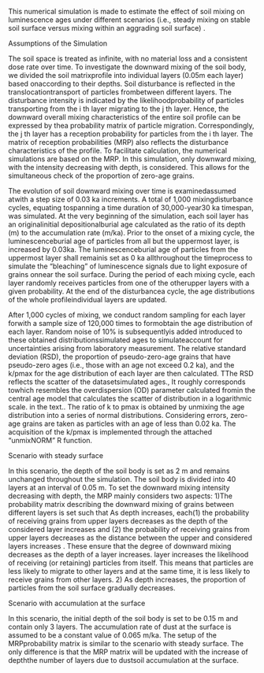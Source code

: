 This numerical simulation is made to estimate the effect of soil mixing on luminescence ages under different scenarios (i.e., steady mixing on stable soil surface versus mixing within an aggrading soil surface) .

Assumptions of the Simulation

The soil space is treated as infinite, with no material loss and a consistent dose rate over time. To investigate the downward mixing of the soil body, we divided the soil matrixprofile into individual layers (0.05m each layer) based onaccording to their depths. Soil disturbance is reflected in the translocationtransport of particles frombetween different layers. The disturbance intensity is indicated by the likelihoodprobability of particles transporting from the i th layer migrating to the j th layer. Hence, the downward overall mixing characteristics of the entire soil profile can be expressed by thea probability matrix of particle migration. Correspondingly, the j th layer has a reception probability for particles from the i th layer. The matrix of reception probabilities (MRP) also reflects the disturbance characteristics of the profile. To facilitate calculation, the numerical simulations are based on the MRP. In this simulation, only downward mixing, with the intensity decreasing with depth, is considered. This allows for the simultaneous check of the proportion of zero-age grains.

The evolution of soil downward mixing over time is examinedassumed atwith a step size of 0.03 ka increments. A total of 1,000 mixingdisturbance cycles, equating tospanning a time duration of 30,000-year30 ka timespan, was simulated. At the very beginning of the simulation, each soil layer has an originalinitial depositionalburial age calculated as the ratio of its depth (m) to the accumulation rate (m/ka). Prior to the onset of a mixing cycle, the luminescenceburial age of particles from all but the uppermost layer, is increased by 0.03ka. The luminescenceburial age of particles from the uppermost layer shall remainis set as 0 ka allthroughout the timeprocess to simulate the “bleaching” of luminescence signals due to light exposure of grains onnear the soil surface. During the period of each mixing cycle, each layer randomly receives particles from one of the otherupper layers with a given probability. At the end of the disturbancea cycle, the age distributions of the whole profileindividual layers are updated.

After 1,000 cycles of mixing, we conduct random sampling for each layer forwith a sample size of 120,000 times to formobtain the age distribution of each layer. Random noise of 10% is subsequentlyis added introduced to these obtained distributionssimulated ages to simulateaccount for uncertainties arising from laboratory measurement. The relative standard deviation (RSD), the proportion of pseudo-zero-age grains that have pseudo-zero ages (i.e., those with an age not exceed 0.2 ka), and the k/pmax for the age distribution of each layer are then calculated. TThe RSD reflects the scatter of the datasetsimulated ages., It roughly corresponds towhich resembles the overdispersion (OD) parameter calculated fromin the central age model that calculates the scatter of distribution in a logarithmic scale. in the text.. The ratio of k to pmax is obtained by unmixing the age distribution into a series of normal distributions. Considering errors, zero-age grains are taken as particles with an age of less than 0.02 ka. The acquisition of the k/pmax is implemented through the attached “unmixNORM” R function.

Scenario with steady surface

In this scenario, the depth of the soil body is set as 2 m and remains unchanged throughout the simulation. The soil body is divided into 40 layers at an interval of 0.05 m. To set the downward mixing intensity decreasing with depth, the MRP mainly considers two aspects: 1)The probability matrix describing the downward mixing of grains between different layers is set such that As depth increases, each(1) the probability of receiving grains from upper layers decreases as the depth of the considered layer increases and (2) the probability of receiving grains from upper layers decreases as the distance between the upper and considered layers increases . These ensure that the degree of downward mixing decreases as the depth of a layer increases. layer increases the likelihood of receiving (or retaining) particles from itself. This means that particles are less likely to migrate to other layers and at the same time, it is less likely to receive grains from other layers. 2) As depth increases, the proportion of particles from the soil surface gradually decreases.

Scenario with accumulation at the surface

In this scenario, the initial depth of the soil body is set to be 0.15 m and contain only 3 layers. The accumulation rate of dust at the surface is assumed to be a constant value of 0.065 m/ka. The setup of the MRPprobability matrix is similar to the scenario with steady surface. The only difference is that the MRP matrix will be updated with the increase of depththe number of layers due to dustsoil accumulation at the surface.
